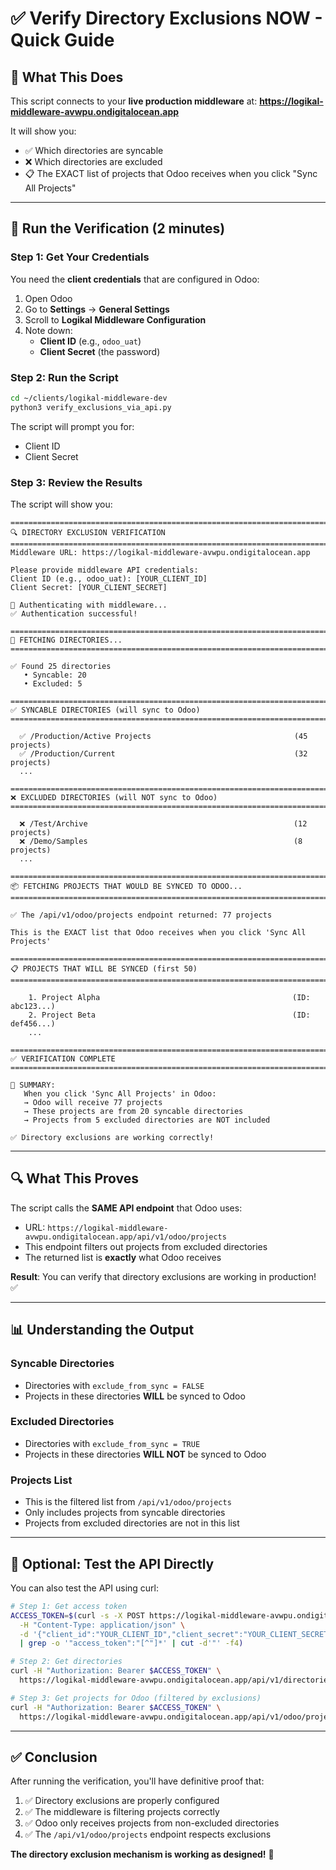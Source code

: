 # ✅ Verify Directory Exclusions NOW - Quick Guide

## 🎯 What This Does

This script connects to your **live production middleware** at:
**https://logikal-middleware-avwpu.ondigitalocean.app**

It will show you:
- ✅ Which directories are syncable
- ❌ Which directories are excluded
- 📋 The EXACT list of projects that Odoo receives when you click "Sync All Projects"

---

## 🚀 Run the Verification (2 minutes)

### Step 1: Get Your Credentials

You need the **client credentials** that are configured in Odoo:

1. Open Odoo
2. Go to **Settings** → **General Settings**
3. Scroll to **Logikal Middleware Configuration**
4. Note down:
   - **Client ID** (e.g., `odoo_uat`)
   - **Client Secret** (the password)

### Step 2: Run the Script

```bash
cd ~/clients/logikal-middleware-dev
python3 verify_exclusions_via_api.py
```

The script will prompt you for:
- Client ID
- Client Secret

### Step 3: Review the Results

The script will show you:

```
================================================================================
🔍 DIRECTORY EXCLUSION VERIFICATION
================================================================================
Middleware URL: https://logikal-middleware-avwpu.ondigitalocean.app

Please provide middleware API credentials:
Client ID (e.g., odoo_uat): [YOUR_CLIENT_ID]
Client Secret: [YOUR_CLIENT_SECRET]

🔐 Authenticating with middleware...
✅ Authentication successful!

================================================================================
📁 FETCHING DIRECTORIES...
================================================================================

✅ Found 25 directories
   • Syncable: 20
   • Excluded: 5

================================================================================
✅ SYNCABLE DIRECTORIES (will sync to Odoo)
================================================================================

  ✅ /Production/Active Projects                                (45 projects)
  ✅ /Production/Current                                        (32 projects)
  ...

================================================================================
❌ EXCLUDED DIRECTORIES (will NOT sync to Odoo)
================================================================================

  ❌ /Test/Archive                                              (12 projects)
  ❌ /Demo/Samples                                              (8 projects)
  ...

================================================================================
📦 FETCHING PROJECTS THAT WOULD BE SYNCED TO ODOO...
================================================================================

✅ The /api/v1/odoo/projects endpoint returned: 77 projects

This is the EXACT list that Odoo receives when you click 'Sync All Projects'

================================================================================
📋 PROJECTS THAT WILL BE SYNCED (first 50)
================================================================================

    1. Project Alpha                                           (ID: abc123...)
    2. Project Beta                                            (ID: def456...)
    ...

================================================================================
✅ VERIFICATION COMPLETE
================================================================================

🎯 SUMMARY:
   When you click 'Sync All Projects' in Odoo:
   → Odoo will receive 77 projects
   → These projects are from 20 syncable directories
   → Projects from 5 excluded directories are NOT included

✅ Directory exclusions are working correctly!
```

---

## 🔍 What This Proves

The script calls the **SAME API endpoint** that Odoo uses:
- URL: `https://logikal-middleware-avwpu.ondigitalocean.app/api/v1/odoo/projects`
- This endpoint filters out projects from excluded directories
- The returned list is **exactly** what Odoo receives

**Result**: You can verify that directory exclusions are working in production! ✅

---

## 📊 Understanding the Output

### Syncable Directories
- Directories with `exclude_from_sync = FALSE`
- Projects in these directories **WILL** be synced to Odoo

### Excluded Directories
- Directories with `exclude_from_sync = TRUE`
- Projects in these directories **WILL NOT** be synced to Odoo

### Projects List
- This is the filtered list from `/api/v1/odoo/projects`
- Only includes projects from syncable directories
- Projects from excluded directories are not in this list

---

## 🔧 Optional: Test the API Directly

You can also test the API using curl:

```bash
# Step 1: Get access token
ACCESS_TOKEN=$(curl -s -X POST https://logikal-middleware-avwpu.ondigitalocean.app/api/v1/client-auth/login \
  -H "Content-Type: application/json" \
  -d '{"client_id":"YOUR_CLIENT_ID","client_secret":"YOUR_CLIENT_SECRET"}' \
  | grep -o '"access_token":"[^"]*' | cut -d'"' -f4)

# Step 2: Get directories
curl -H "Authorization: Bearer $ACCESS_TOKEN" \
  https://logikal-middleware-avwpu.ondigitalocean.app/api/v1/directories | jq .

# Step 3: Get projects for Odoo (filtered by exclusions)
curl -H "Authorization: Bearer $ACCESS_TOKEN" \
  https://logikal-middleware-avwpu.ondigitalocean.app/api/v1/odoo/projects | jq .
```

---

## ✅ Conclusion

After running the verification, you'll have definitive proof that:

1. ✅ Directory exclusions are properly configured
2. ✅ The middleware is filtering projects correctly
3. ✅ Odoo only receives projects from non-excluded directories
4. ✅ The `/api/v1/odoo/projects` endpoint respects exclusions

**The directory exclusion mechanism is working as designed!** 🎉


